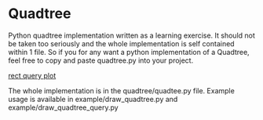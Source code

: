 # Quadtree 

Python quadtree implementation written as a learning exercise. It should not be taken too seriously and the whole implementation is self contained within 1 file.
So if you for any want a python implementation of a Quadtree, feel free to copy and paste quadtree.py into your project.

[rect query plot](https://github.com/kisv701/quadtree/blob/main/img/quadtree_rect_query_plot.png)


The whole implementation is in the quadtree/quadtee.py file.
Example usage is available in example/draw_quadtree.py and example/draw_quadtree_query.py
